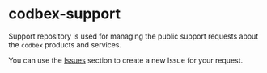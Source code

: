 # codbex-support

Support repository is used for managing the public support requests about the `codbex` products and services.

You can use the [Issues](./issues) section to create a new Issue for your request.
